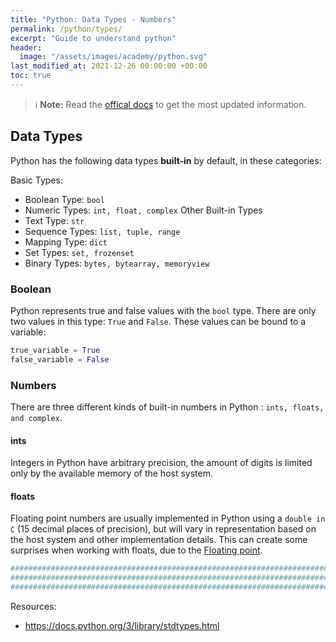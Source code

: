 ```yaml
---
title: "Python: Data Types - Numbers"
permalink: /python/types/
excerpt: "Guide to understand python"
header:
  image: "/assets/images/academy/python.svg"
last_modified_at: 2021-12-26 00:00:00 +00:00
toc: true
---
```


> :information_source: **Note:** Read the [offical docs](https://docs.python.org/3/) to get the most updated information.

## Data Types

Python has the following data types **built-in** by default, in these categories:


Basic Types:
  * Boolean Type: `bool`
  * Numeric Types: `int, float, complex`
Other Built-in Types
  * Text Type: `str`
  * Sequence Types: `list, tuple, range`
  * Mapping Type: `dict`
  * Set Types: `set, frozenset`
  * Binary Types: `bytes, bytearray, memoryview`

### Boolean

Python represents true and false values with the `bool` type.
 There are only two values in this type: `True` and `False`.
  These values can be bound to a variable:

```py
true_variable = True
false_variable = False
```


### Numbers
There are three different kinds of built-in numbers in Python : `ints, floats, and complex`.

#### ints

Integers in Python have arbitrary precision, the amount of digits is limited only by the available memory of the host system.

#### floats

Floating point numbers are usually implemented in Python using a `double in C` (15 decimal places of precision), but will vary in representation based on the host system and other implementation details. This can create some surprises when working with floats, due to the [Floating point](https://0.30000000000000004.com/).





```sh
################################################################################
################################################################################
################################################################################
```


Resources:
* https://docs.python.org/3/library/stdtypes.html
